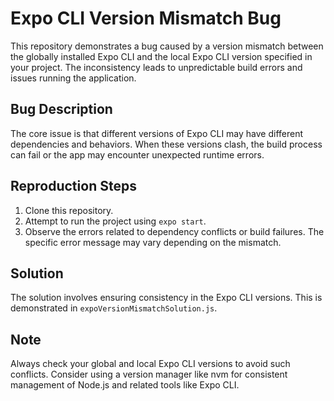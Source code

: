 # Expo CLI Version Mismatch Bug

This repository demonstrates a bug caused by a version mismatch between the globally installed Expo CLI and the local Expo CLI version specified in your project.  The inconsistency leads to unpredictable build errors and issues running the application.

## Bug Description

The core issue is that different versions of Expo CLI may have different dependencies and behaviors. When these versions clash, the build process can fail or the app may encounter unexpected runtime errors.

## Reproduction Steps

1. Clone this repository.
2. Attempt to run the project using `expo start`.
3. Observe the errors related to dependency conflicts or build failures.  The specific error message may vary depending on the mismatch.

## Solution

The solution involves ensuring consistency in the Expo CLI versions.  This is demonstrated in `expoVersionMismatchSolution.js`.

## Note

Always check your global and local Expo CLI versions to avoid such conflicts. Consider using a version manager like nvm for consistent management of Node.js and related tools like Expo CLI.
